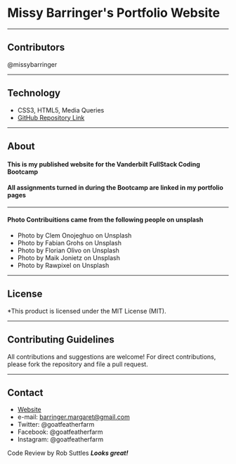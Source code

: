 # Missy Barringer's Portfolio Website
____________________________________
## Contributors
@missybarringer
____________________________________
## Technology
* CSS3, HTML5, Media Queries
* [GitHub Repository Link](https://github.com/missybarringer/missybarringer.github.io.git)
____________________________________
## About
#### This is my published website for the Vanderbilt FullStack Coding Bootcamp
#### All assignments turned in during the Bootcamp are linked in my portfolio pages
____________________________________
#### Photo Contribuitions came from the following people on unsplash
* Photo by Clem Onojeghuo on Unsplash
* Photo by Fabian Grohs on Unsplash
* Photo by Florian Olivo on Unsplash
* Photo by Maik Jonietz on Unsplash
* Photo by Rawpixel on Unsplash
____________________________________
## License
*This product is licensed under the MIT License (MIT).
____________________________________
## Contributing Guidelines
All contributions and suggestions are welcome!
For direct contributions, please fork the repository and file a pull request.
____________________________________
## Contact
* [Website](https://missybarringer.github.io/)
* e-mail: barringer.margaret@gmail.com
* Twitter: @goatfeatherfarm
* Facebook: @goatfeatherfarm
* Instagram: @goatfeatherfarm

Code Review by Rob Suttles  ***Looks great!***
